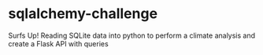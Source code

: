 # sqlalchemy-challenge
Surfs Up! Reading SQLite data into python to perform a climate analysis and create a Flask API with queries
